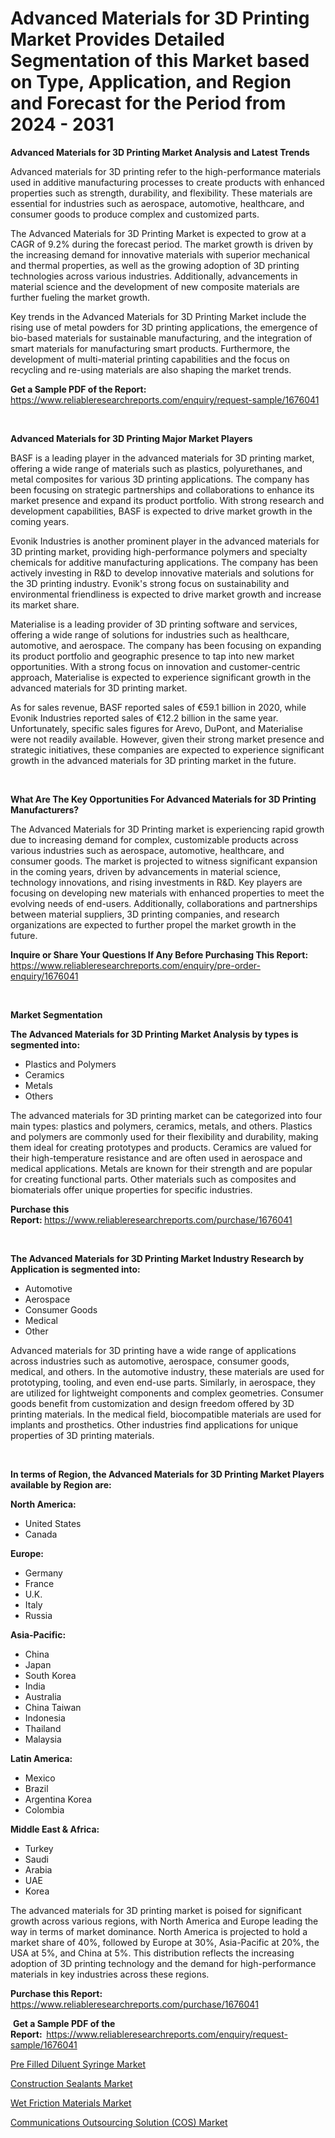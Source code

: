 <p><h1>Advanced Materials for 3D Printing Market Provides Detailed Segmentation of this Market based on Type, Application, and Region and Forecast for the Period from 2024 - 2031</h1></p><p><strong>Advanced Materials for 3D Printing Market Analysis and Latest Trends</strong></p>
<p><p>Advanced materials for 3D printing refer to the high-performance materials used in additive manufacturing processes to create products with enhanced properties such as strength, durability, and flexibility. These materials are essential for industries such as aerospace, automotive, healthcare, and consumer goods to produce complex and customized parts.</p><p>The Advanced Materials for 3D Printing Market is expected to grow at a CAGR of 9.2% during the forecast period. The market growth is driven by the increasing demand for innovative materials with superior mechanical and thermal properties, as well as the growing adoption of 3D printing technologies across various industries. Additionally, advancements in material science and the development of new composite materials are further fueling the market growth.</p><p>Key trends in the Advanced Materials for 3D Printing Market include the rising use of metal powders for 3D printing applications, the emergence of bio-based materials for sustainable manufacturing, and the integration of smart materials for manufacturing smart products. Furthermore, the development of multi-material printing capabilities and the focus on recycling and re-using materials are also shaping the market trends.</p></p>
<p><strong>Get a Sample PDF of the Report:&nbsp;</strong> <a href="https://www.reliableresearchreports.com/enquiry/request-sample/1676041">https://www.reliableresearchreports.com/enquiry/request-sample/1676041</a></p>
<p>&nbsp;</p>
<p><strong>Advanced Materials for 3D Printing Major Market Players</strong></p>
<p><p>BASF is a leading player in the advanced materials for 3D printing market, offering a wide range of materials such as plastics, polyurethanes, and metal composites for various 3D printing applications. The company has been focusing on strategic partnerships and collaborations to enhance its market presence and expand its product portfolio. With strong research and development capabilities, BASF is expected to drive market growth in the coming years.</p><p>Evonik Industries is another prominent player in the advanced materials for 3D printing market, providing high-performance polymers and specialty chemicals for additive manufacturing applications. The company has been actively investing in R&D to develop innovative materials and solutions for the 3D printing industry. Evonik's strong focus on sustainability and environmental friendliness is expected to drive market growth and increase its market share.</p><p>Materialise is a leading provider of 3D printing software and services, offering a wide range of solutions for industries such as healthcare, automotive, and aerospace. The company has been focusing on expanding its product portfolio and geographic presence to tap into new market opportunities. With a strong focus on innovation and customer-centric approach, Materialise is expected to experience significant growth in the advanced materials for 3D printing market.</p><p>As for sales revenue, BASF reported sales of €59.1 billion in 2020, while Evonik Industries reported sales of €12.2 billion in the same year. Unfortunately, specific sales figures for Arevo, DuPont, and Materialise were not readily available. However, given their strong market presence and strategic initiatives, these companies are expected to experience significant growth in the advanced materials for 3D printing market in the future.</p></p>
<p>&nbsp;</p>
<p><strong>What Are The Key Opportunities For Advanced Materials for 3D Printing Manufacturers?</strong></p>
<p><p>The Advanced Materials for 3D Printing market is experiencing rapid growth due to increasing demand for complex, customizable products across various industries such as aerospace, automotive, healthcare, and consumer goods. The market is projected to witness significant expansion in the coming years, driven by advancements in material science, technology innovations, and rising investments in R&D. Key players are focusing on developing new materials with enhanced properties to meet the evolving needs of end-users. Additionally, collaborations and partnerships between material suppliers, 3D printing companies, and research organizations are expected to further propel the market growth in the future.</p></p>
<p><strong>Inquire or Share Your Questions If Any Before Purchasing This Report:</strong> <a href="https://www.reliableresearchreports.com/enquiry/pre-order-enquiry/1676041">https://www.reliableresearchreports.com/enquiry/pre-order-enquiry/1676041</a></p>
<p>&nbsp;</p>
<p><strong>Market Segmentation</strong></p>
<p><strong>The Advanced Materials for 3D Printing Market Analysis by types is segmented into:</strong></p>
<p><ul><li>Plastics and Polymers</li><li>Ceramics</li><li>Metals</li><li>Others</li></ul></p>
<p><p>The advanced materials for 3D printing market can be categorized into four main types: plastics and polymers, ceramics, metals, and others. Plastics and polymers are commonly used for their flexibility and durability, making them ideal for creating prototypes and products. Ceramics are valued for their high-temperature resistance and are often used in aerospace and medical applications. Metals are known for their strength and are popular for creating functional parts. Other materials such as composites and biomaterials offer unique properties for specific industries.</p></p>
<p><strong>Purchase this Report:&nbsp;</strong><a href="https://www.reliableresearchreports.com/purchase/1676041">https://www.reliableresearchreports.com/purchase/1676041</a></p>
<p>&nbsp;</p>
<p><strong>The Advanced Materials for 3D Printing Market Industry Research by Application is segmented into:</strong></p>
<p><ul><li>Automotive</li><li>Aerospace</li><li>Consumer Goods</li><li>Medical</li><li>Other</li></ul></p>
<p><p>Advanced materials for 3D printing have a wide range of applications across industries such as automotive, aerospace, consumer goods, medical, and others. In the automotive industry, these materials are used for prototyping, tooling, and even end-use parts. Similarly, in aerospace, they are utilized for lightweight components and complex geometries. Consumer goods benefit from customization and design freedom offered by 3D printing materials. In the medical field, biocompatible materials are used for implants and prosthetics. Other industries find applications for unique properties of 3D printing materials.</p></p>
<p>&nbsp;</p>
<p><strong>In terms of Region, the Advanced Materials for 3D Printing Market Players available by Region are:</strong></p>
<p>
    <p> <strong> North America: </strong>
        <ul>
            <li>United States</li>
            <li>Canada</li>
        </ul>
        </p> 
    <p> <strong> Europe: </strong>
        <ul>
            <li>Germany</li>
            <li>France</li>
            <li>U.K.</li>
            <li>Italy</li>
            <li>Russia</li>
        </ul>
        </p> 
    <p> <strong> Asia-Pacific: </strong>
        <ul>
            <li>China</li>
            <li>Japan</li>
            <li>South Korea</li>
            <li>India</li>
            <li>Australia</li>
            <li>China Taiwan</li>
            <li>Indonesia</li>
            <li>Thailand</li>
            <li>Malaysia</li>
        </ul>
        </p> 
    <p> <strong> Latin America: </strong>
        <ul>
            <li>Mexico</li>
            <li>Brazil</li>
            <li>Argentina Korea</li>
            <li>Colombia</li>
        </ul>
        </p> 
    <p> <strong> Middle East & Africa: </strong>
        <ul>
            <li>Turkey</li>
            <li>Saudi</li>
            <li>Arabia</li>
            <li>UAE</li>
            <li>Korea</li>
        </ul>
    </p>
    </p>
<p><p>The advanced materials for 3D printing market is poised for significant growth across various regions, with North America and Europe leading the way in terms of market dominance. North America is projected to hold a market share of 40%, followed by Europe at 30%, Asia-Pacific at 20%, the USA at 5%, and China at 5%. This distribution reflects the increasing adoption of 3D printing technology and the demand for high-performance materials in key industries across these regions.</p></p>
<p><strong>Purchase this Report: </strong><a href="https://www.reliableresearchreports.com/purchase/1676041">https://www.reliableresearchreports.com/purchase/1676041</a></p>
<p>&nbsp;<strong>Get a Sample PDF of the Report:&nbsp;&nbsp;</strong><a href="https://www.reliableresearchreports.com/enquiry/request-sample/1676041">https://www.reliableresearchreports.com/enquiry/request-sample/1676041</a></p>
<p><strong></strong></p>
<p><p><a href="https://view.publitas.com/reportprime-1/pre-filled-diluent-syringe-market-research-report-provides-thorough-industry-overview-which-offers-an-in-depth-analysis-of-product-trends-and-new-market-divisions/">Pre Filled Diluent Syringe Market</a></p><p><a href="https://github.com/nathandecarvalho/Market-Research-Report-List-2/blob/main/construction-sealants-market.md">Construction Sealants Market</a></p><p><a href="https://github.com/kosella/Market-Research-Report-List-2/blob/main/wet-friction-materials-market.md">Wet Friction Materials Market</a></p><p><a href="https://spotless-saver-8fd.notion.site/Communications-Outsourcing-Solution-COS-Market-Provides-a-Comprehensive-Analysis-Including-a-Macro-2389617a83b64df59b35fd61930a670a">Communications Outsourcing Solution (COS) Market</a></p></p>